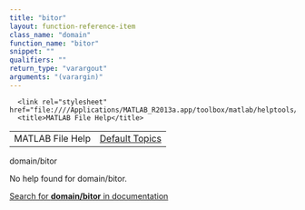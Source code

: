 ```yaml
---
title: "bitor"
layout: function-reference-item
class_name: "domain"
function_name: "bitor"
snippet: ""
qualifiers: ""
return_type: "varargout"
arguments: "(varargin)"
---
```


<html>
   <head>
      <meta http-equiv="Content-Type" content="text/html; charset=utf-8">
   
      <link rel="stylesheet" href="file:////Applications/MATLAB_R2013a.app/toolbox/matlab/helptools/private/helpwin.css">
      <title>MATLAB File Help</title>
   </head>
   <body>
      <!--Single-page help-->
      <table border="0" cellspacing="0" width="100%">
         <tr class="subheader">
            <td class="headertitle">MATLAB File Help</td>
            <td class="subheader-right"><a href="matlab:helpwin">Default Topics</a></td>
         </tr>
      </table>
      <div class="title">domain/bitor</div>
      <!--No help found-->
      <p>No help found for <span class="helptopic">domain/bitor</span>.
      </p>
      <p><a href="matlab:docsearch('domain/bitor')">
            Search for <b>domain/bitor</b> in documentation
            </a></p>
   </body>
</html>
